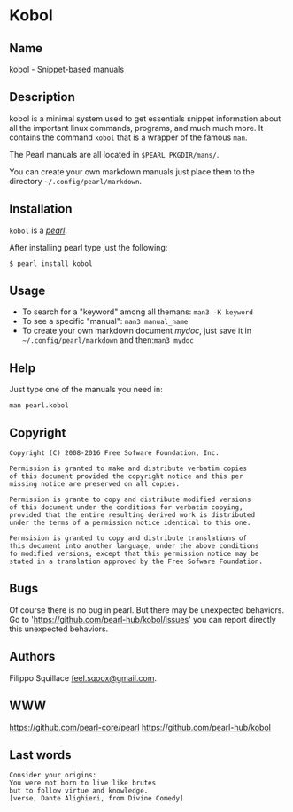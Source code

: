 # Kobol #

## Name ##
kobol - Snippet-based manuals

## Description ##

kobol is a minimal system used to get essentials snippet information about all the
important linux commands, programs, and much much more.
It contains the command `kobol` that is a wrapper of the famous `man`.

The Pearl manuals are all located in `$PEARL_PKGDIR/mans/`.

You can create your own markdown manuals just place them to the directory
`~/.config/pearl/markdown`.

## Installation ##
`kobol` is a [*pearl*](https://github.com/fsquillace/pearl).

After installing pearl type just the following:

    $ pearl install kobol

## Usage ##
- To search for a "keyword" among all themans: `man3 -K keyword`
- To see a specific "manual": `man3 manual_name`
- To create your own markdown document *mydoc*, just save it in `~/.config/pearl/markdown` and then:`man3 mydoc`

## Help ##
Just type one of the manuals you need in:

    man pearl.kobol

## Copyright ##

    Copyright (C) 2008-2016 Free Sofware Foundation, Inc.

    Permission is granted to make and distribute verbatim copies
    of this document provided the copyright notice and this per
    missing notice are preserved on all copies.

    Permission is grante to copy and distribute modified versions
    of this document under the conditions for verbatim copying,
    provided that the entire resulting derived work is distributed
    under the terms of a permission notice identical to this one.

    Permsision is granted to copy and distribute translations of
    this document into another language, under the above conditions
    fo modified versions, except that this permission notice may be
    stated in a translation approved by the Free Sofware Foundation.

## Bugs ##
Of course there is no bug in pearl. But there may be unexpected behaviors.
Go to 'https://github.com/pearl-hub/kobol/issues' you can report directly
this unexpected behaviors.

## Authors ##
Filippo Squillace <feel.sqoox@gmail.com>.

## WWW ##
https://github.com/pearl-core/pearl
https://github.com/pearl-hub/kobol

## Last words ##

    Consider your origins:
    You were not born to live like brutes
    but to follow virtue and knowledge.
    [verse, Dante Alighieri, from Divine Comedy]

